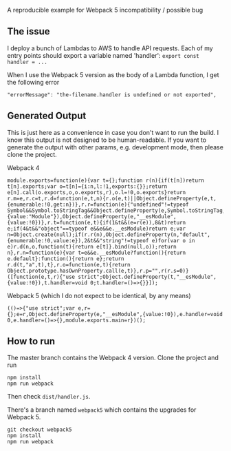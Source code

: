 A reproducible example for Webpack 5 incompatibility / possible bug

## The issue

I deploy a bunch of Lambdas to AWS to handle API requests. Each of my entry points should export a variable named 'handler': `export const handler = ...`

When I use the Webpack 5 version as the body of a Lambda function, I get the following error

```
"errorMessage": "the-filename.handler is undefined or not exported",
```

## Generated Output

This is just here as a convenience in case you don't want to run the build. I know this output is not designed to be human-readable. If you want to generate the
output with other params, e.g. development mode, then please clone the project.

Webpack 4

```
module.exports=function(e){var t={};function r(n){if(t[n])return t[n].exports;var o=t[n]={i:n,l:!1,exports:{}};return e[n].call(o.exports,o,o.exports,r),o.l=!0,o.exports}return r.m=e,r.c=t,r.d=function(e,t,n){r.o(e,t)||Object.defineProperty(e,t,{enumerable:!0,get:n})},r.r=function(e){"undefined"!=typeof Symbol&&Symbol.toStringTag&&Object.defineProperty(e,Symbol.toStringTag,{value:"Module"}),Object.defineProperty(e,"__esModule",{value:!0})},r.t=function(e,t){if(1&t&&(e=r(e)),8&t)return e;if(4&t&&"object"==typeof e&&e&&e.__esModule)return e;var n=Object.create(null);if(r.r(n),Object.defineProperty(n,"default",{enumerable:!0,value:e}),2&t&&"string"!=typeof e)for(var o in e)r.d(n,o,function(t){return e[t]}.bind(null,o));return n},r.n=function(e){var t=e&&e.__esModule?function(){return e.default}:function(){return e};return r.d(t,"a",t),t},r.o=function(e,t){return Object.prototype.hasOwnProperty.call(e,t)},r.p="",r(r.s=0)}([function(e,t,r){"use strict";Object.defineProperty(t,"__esModule",{value:!0}),t.handler=void 0;t.handler=()=>{}}]);
```

Webpack 5 (which I do not expect to be identical, by any means)

```
(()=>{"use strict";var e,r={};e=r,Object.defineProperty(e,"__esModule",{value:!0}),e.handler=void 0,e.handler=()=>{},module.exports.main=r})();
```

## How to run

The master branch contains the Webpack 4 version. Clone the project and run 

```
npm install
npm run webpack
```

Then check `dist/handler.js`.

There's a branch named `webpack5` which contains the upgrades for Webpack 5.

```
git checkout webpack5
npm install
npm run webpack
```
